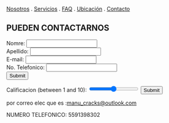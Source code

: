 [Nosotros](./nosotros.md) . [Servicios](./servicios.md) . [FAQ](FAQ.md) . [Ubicación](ubicacion.md) . [Contacto](./contacto.md)

## PUEDEN CONTACTARNOS

<form action="https://formspree.io/f/xbjwaowz" method="post">
Nomre: <input type="text" name="name"><br>
Apellido: <input type="text" name="apellidos"><br>
E-mail: <input type="text" name="email"><br>
No. Telefonico: <input type="text" name="no. telefonico"><br>
<input type="submit">
</form>

<label for="vol">Calificacion (between 1 and 10):</label>
<input type="range" id="vol" name="vol" min="0" max="50">
  <input type="submit" value="Submit">
</form>

por correo elec que es :manu_cracks@outlook.com

NUMERO  TELEFONICO: 5591398302
  
  
 
